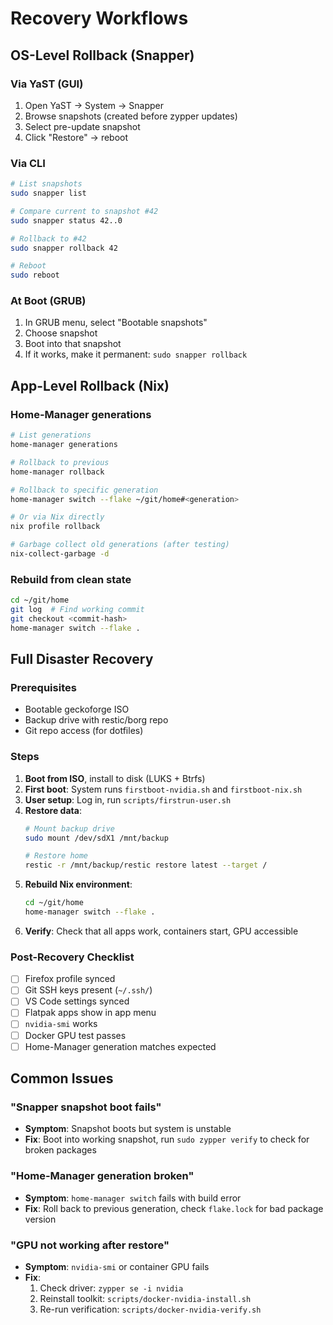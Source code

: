 # Recovery Workflows

## OS-Level Rollback (Snapper)

### Via YaST (GUI)
1. Open YaST → System → Snapper
2. Browse snapshots (created before zypper updates)
3. Select pre-update snapshot
4. Click "Restore" → reboot

### Via CLI
```bash
# List snapshots
sudo snapper list

# Compare current to snapshot #42
sudo snapper status 42..0

# Rollback to #42
sudo snapper rollback 42

# Reboot
sudo reboot
```

### At Boot (GRUB)
1. In GRUB menu, select "Bootable snapshots"
2. Choose snapshot
3. Boot into that snapshot
4. If it works, make it permanent: `sudo snapper rollback`

## App-Level Rollback (Nix)

### Home-Manager generations
```bash
# List generations
home-manager generations

# Rollback to previous
home-manager rollback

# Rollback to specific generation
home-manager switch --flake ~/git/home#<generation>

# Or via Nix directly
nix profile rollback

# Garbage collect old generations (after testing)
nix-collect-garbage -d
```

### Rebuild from clean state
```bash
cd ~/git/home
git log  # Find working commit
git checkout <commit-hash>
home-manager switch --flake .
```

## Full Disaster Recovery

### Prerequisites
- Bootable geckoforge ISO
- Backup drive with restic/borg repo
- Git repo access (for dotfiles)

### Steps
1. **Boot from ISO**, install to disk (LUKS + Btrfs)
2. **First boot**: System runs `firstboot-nvidia.sh` and `firstboot-nix.sh`
3. **User setup**: Log in, run `scripts/firstrun-user.sh`
4. **Restore data**:
   ```bash
   # Mount backup drive
   sudo mount /dev/sdX1 /mnt/backup
   
   # Restore home
   restic -r /mnt/backup/restic restore latest --target /
   ```
5. **Rebuild Nix environment**:
   ```bash
   cd ~/git/home
   home-manager switch --flake .
   ```
6. **Verify**: Check that all apps work, containers start, GPU accessible

### Post-Recovery Checklist
- [ ] Firefox profile synced
- [ ] Git SSH keys present (`~/.ssh/`)
- [ ] VS Code settings synced
- [ ] Flatpak apps show in app menu
- [ ] `nvidia-smi` works
- [ ] Docker GPU test passes
- [ ] Home-Manager generation matches expected

## Common Issues

### "Snapper snapshot boot fails"
- **Symptom**: Snapshot boots but system is unstable
- **Fix**: Boot into working snapshot, run `sudo zypper verify` to check for broken packages

### "Home-Manager generation broken"
- **Symptom**: `home-manager switch` fails with build error
- **Fix**: Roll back to previous generation, check `flake.lock` for bad package version

### "GPU not working after restore"
- **Symptom**: `nvidia-smi` or container GPU fails
- **Fix**:
  1. Check driver: `zypper se -i nvidia`
   2. Reinstall toolkit: `scripts/docker-nvidia-install.sh`
   3. Re-run verification: `scripts/docker-nvidia-verify.sh`
